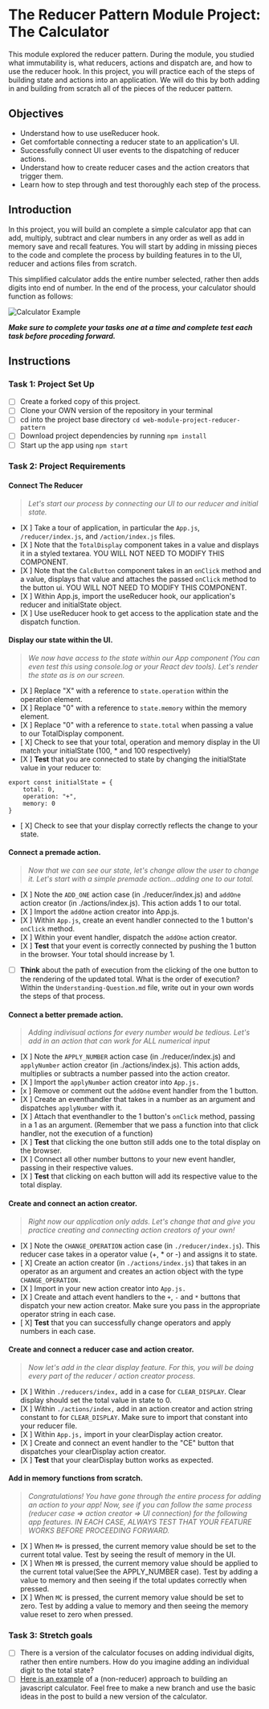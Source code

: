 # The Reducer Pattern Module Project: The Calculator

This module explored the reducer pattern. During the module, you studied what immutability is, what reducers, actions and dispatch are, and how to use the reducer hook. In this project, you will practice each of the steps of building state and actions into an application. We will do this by both adding in and building from scratch all of the pieces of the reducer pattern.

## Objectives
- Understand how to use useReducer hook.
- Get comfortable connecting a reducer state to an application's UI.
- Successfully connect UI user events to the dispatching of reducer actions.
- Understand how to create reducer cases and the action creators that trigger them.
- Learn how to step through and test thoroughly each step of the process.

## Introduction
In this project, you will build an complete a simple calculator app that can add, multiply, subtract and clear numbers in any order as well as add in memory save and recall features. You will start by adding in missing pieces to the code and complete the process by building features in to the UI, reducer and actions files from scratch.

This simplified calculator adds the entire number selected, rather then adds digits into end of number. In the end of the process, your calculator should function as follows:

![Calculator Example](project-goals.gif)

***Make sure to complete your tasks one at a time and complete test each task before proceding forward.***

## Instructions
### Task 1: Project Set Up
* [ ] Create a forked copy of this project.
* [ ] Clone your OWN version of the repository in your terminal
* [ ] cd into the project base directory `cd web-module-project-reducer-pattern`
* [ ] Download project dependencies by running `npm install`
* [ ] Start up the app using `npm start`

### Task 2: Project Requirements
#### Connect The Reducer
> *Let's start our process by connecting our UI to our reducer and initial state.*
* [X ] Take a tour of application, in particular the `App.js`, `/reducer/index.js`, and `/action/index.js` files.
* [X ] Note that the `TotalDisplay` component takes in a value and displays it in a styled textarea. YOU WILL NOT NEED TO MODIFY THIS COMPONENT.
* [X ] Note that the `CalcButton` component takes in an `onClick` method and a value, displays that value and attaches the passed `onClick` method to the button ui. YOU WILL NOT NEED TO MODIFY THIS COMPONENT.
* [X ] Within App.js, import the useReducer hook, our application's reducer and initialState object.
* [X ] Use useReducer hook to get access to the application state and the dispatch function.

#### Display our state within the UI.
> *We now have access to the state within our App component (You can even test this using console.log or your React dev tools). Let's render the state as is on our screen.*
* [X ] Replace "X" with a reference to `state.operation` within the operation element.
* [X ] Replace "0" with a reference to `state.memory` within the memory element.
* [X ] Replace "0" with a reference to `state.total` when passing a value to our TotalDisplay component.
* [ X] Check to see that your total, operation and memory display in the UI match your initialState (100, * and 100 respectively)
* [X ] **Test** that you are connected to state by changing the initialState value in your reducer to:
```
export const initialState = {
    total: 0,
    operation: "+",
    memory: 0
}
```
* [ X] Check to see that your display correctly reflects the change to your state.

#### Connect a premade action.
> *Now that we can see our state, let's change allow the user to change it. Let's start with a simple premade action...adding one to our total.*
* [X ] Note the `ADD_ONE` action case (in ./reducer/index.js) and `addOne` action creator (in ./actions/index.js). This action adds 1 to our total.
* [X ] Import the `addOne` action creator into App.js.
* [X ] Within `App.js`, create an event handler connected to the 1 button's `onClick` method.
* [X ] Within your event handler, dispatch the `addOne` action creator.
* [X ] **Test** that your event is correctly connected by pushing the 1 button in the browser. Your total should increase by 1.
* [ ] **Think** about the path of execution from the clicking of the one button to the rendering of the updated total. What is the order of execution? Within the `Understanding-Question.md` file, write out in your own words the steps of that process.


#### Connect a better premade action.
> *Adding indivisual actions for every number would be tedious. Let's add in an action that can work for ALL numerical input*
* [X ] Note the `APPLY_NUMBER` action case (in ./reducer/index.js) and `applyNumber` action creator (in ./actions/index.js). This action adds, multiplies or subtracts a number passed into the action creator.
* [X ] Import the `applyNumber` action creator into `App.js.`
* [x ] Remove or comment out the `addOne` event handler from the 1 button.
* [X ] Create an eventhandler that takes in a number as an argument and dispatches `applyNumber` with it.
* [X ] Attach that eventhandler to the 1 button's `onClick` method, passing in a 1 as an argument. (Remember that we pass a function into that click handler, not the execution of a function)
* [X ] **Test** that clicking the one button still adds one to the total display on the browser.
* [X ] Connect all other number buttons to your new event handler, passing in their respective values.
* [X ] **Test** that clicking on each button will add its respective value to the total display.

#### Create and connect an action creator.
> *Right now our application only adds. Let's change that and give you practice creating and connecting action creators of your own!*
* [X ] Note the `CHANGE_OPERATION` action case (in `./reducer/index.js`). This reducer case takes in a operator value (+, * or -) and assigns it to state.
* [ X] Create an action creator (in `./actions/index.js`) that takes in an operator as an argument and creates an action object with the type `CHANGE_OPERATION.`
* [X ] Import in your new action creator into `App.js.`
* [X ] Create and attach event handlers to the `+`, `-` and `*` buttons that dispatch your new action creator. Make sure you pass in the appropriate operator string in each case.
* [ X] **Test** that you can successfully change operators and apply numbers in each case.

#### Create and connect a reducer case and action creator.
> *Now let's add in the clear display feature. For this, you will be doing every part of the reducer / action creator process.*
* [X ] Within `./reducers/index,` add in a case for `CLEAR_DISPLAY`. Clear display should set the total value in state to 0.
* [X ] Within `./actions/index,` add in an action creator and action string constant to for `CLEAR_DISPLAY`. Make sure to import that constant into your reducer file.
* [X ] Within `App.js,` import in your clearDisplay action creator.
* [X ] Create and connect an event handler to the "CE" button that dispatches your clearDisplay action creator.
* [X ] **Test** that your clearDisplay button works as expected.

#### Add in memory functions from scratch.
> *Congratulations! You have gone through the entire process for adding an action to your app! Now, see if you can follow the same process (reducer case => action creator => UI connection) for the following app features. IN EACH CASE, ALWAYS TEST THAT YOUR FEATURE WORKS BEFORE PROCEEDING FORWARD.*

* [X ] When `M+` is pressed, the current memory value should be set to the current total value. Test by seeing the result of memory in the UI.
* [X ] When `MR` is pressed, the current memory value should be applied to the current total value(See the APPLY_NUMBER case). Test by adding a value to memory and then seeing if the total updates correctly when pressed.
* [X ] When `MC` is pressed, the current memory value should be set to zero. Test by adding a value to memory and then seeing the memory value reset to zero when pressed.


### Task 3: Stretch goals
- [ ] There is a version of the calculator focuses on adding individual digits, rather then entire numbers. How do you imagine adding an individual digit to the total state?
- [ ] [Here is an example](https://freshman.tech/calculator/) of a (non-reducer) approach to building an javascript calculator. Feel free to make a new branch and use the basic ideas in the post to build a new version of the calculator.
